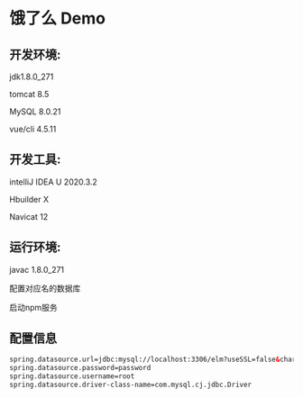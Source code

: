 # 饿了么 Demo

## 开发环境:

jdk1.8.0_271

tomcat 8.5

MySQL 8.0.21

vue/cli 4.5.11

## 开发工具:

intelliJ IDEA U 2020.3.2

Hbuilder X

Navicat 12

## 运行环境:

javac 1.8.0_271

配置对应名的数据库

启动npm服务

## 配置信息

```xml
spring.datasource.url=jdbc:mysql://localhost:3306/elm?useSSL=false&characterEncoding=utf-8
spring.datasource.password=password
spring.datasource.username=root
spring.datasource.driver-class-name=com.mysql.cj.jdbc.Driver
```

